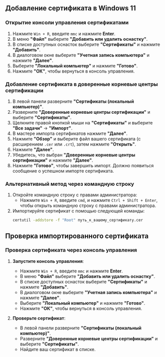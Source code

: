 ## Добавление сертификата в Windows 11

### Открытие консоли управления сертификатами

1. Нажмите `Win + R`, введите `mmc` и нажмите **Enter**.
2. В меню **"Файл"** выберите **"Добавить или удалить оснастку"**.
3. В списке доступных оснасток выберите **"Сертификаты"** и нажмите **"Добавить"**.
4. В диалоговом окне выберите **"Учетная запись компьютера"** и нажмите **"Далее"**.
5. Выберите **"Локальный компьютер"** и нажмите **"Готово"**.
6. Нажмите **"ОК"**, чтобы вернуться в консоль управления.

### Добавление сертификата в доверенные корневые центры сертификации

1. В левой панели разверните **"Сертификаты (локальный компьютер)"**.
2. Разверните **"Доверенные корневые центры сертификации"** и выберите **"Сертификаты"**.
3. Щелкните правой кнопкой мыши на **"Сертификаты"** и выберите **"Все задачи"** -> **"Импорт"**.
4. В мастере импорта сертификатов нажмите **"Далее"**.
5. Нажмите **"Обзор"** и выберите файл вашего сертификата (с расширением `.cer` или `.crt`), затем нажмите **"Открыть"**.
6. Нажмите **"Далее"**.
7. Убедитесь, что выбран **"Доверенные корневые центры сертификации"** и нажмите **"Далее"**.
8. Нажмите **"Готово"**, чтобы завершить импорт. Должно появиться сообщение о успешном импорте сертификата.

### Альтернативный метод через командную строку

1. Откройте командную строку с правами администратора:
   - Нажмите `Win + R`, введите `cmd`, и нажмите `Ctrl + Shift + Enter`, чтобы открыть командную строку с правами администратора.
2. Импортируйте сертификат с помощью следующей команды:
   ```cmd
   certutil -addstore -f "Root" путь_к_вашему_сертификату.cer

## Проверка импортированного сертификата

### Проверка сертификата через консоль управления

1. **Запустите консоль управления**:
   - Нажмите `Win + R`, введите `mmc` и нажмите **Enter**.
   - В меню **"Файл"** выберите **"Добавить или удалить оснастку"**.
   - В списке доступных оснасток выберите **"Сертификаты"** и нажмите **"Добавить"**.
   - В диалоговом окне выберите **"Учетная запись компьютера"** и нажмите **"Далее"**.
   - Выберите **"Локальный компьютер"** и нажмите **"Готово"**.
   - Нажмите **"ОК"**, чтобы вернуться в консоль управления.

2. **Проверьте сертификат**:
   - В левой панели разверните **"Сертификаты (локальный компьютер)"**.
   - Разверните **"Доверенные корневые центры сертификации"** и выберите **"Сертификаты"**.
   - Найдите ваш сертификат в списке.
